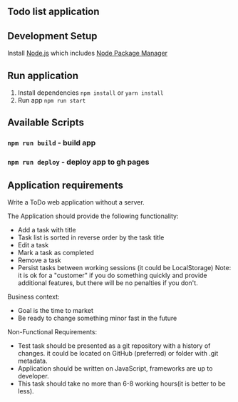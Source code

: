 ## Todo list application

## Development Setup
Install [Node.js](https://nodejs.org/) which includes [Node Package Manager](https://www.npmjs.com/get-npm)

## Run application
1. Install dependencies `npm install` or `yarn install`
2. Run app `npm run start`

## Available Scripts

### `npm run build` - build app
### `npm run deploy` - deploy app to gh pages

## Application requirements

Write a ToDo web application without a server.

The Application should provide the following functionality:
* Add a task with title
* Task list is sorted in reverse order by the task title
* Edit a task
* Mark a task as completed
* Remove a task
* Persist tasks between working sessions (it could be LocalStorage)
Note: it is ok for a "customer" if you do something quickly and provide additional features, but there will be no penalties if you don't.

Business context:
* Goal is the time to market
* Be ready to change something minor fast in the future

Non-Functional Requirements:
* Test task should be presented as a git repository with a history of changes. it could be located on GitHub (preferred) or folder with .git metadata.
* Application should be written on JavaScript, frameworks are up to developer.
* This task should take no more than 6-8 working hours(it is better to be less).
